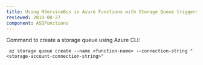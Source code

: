 ```yaml
---
title: Using NServiceBus in Azure Functions with Storage Queue triggers
reviewed: 2019-08-27
component: ASQFunctions
---
```



Command to create a storage queue using Azure CLI:
```
 az storage queue create --name <function-name> --connection-string "<storage-account-connection-string>"
 ```
